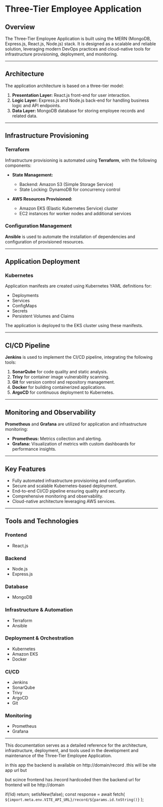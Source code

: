 
# Three-Tier Employee Application

## Overview
The Three-Tier Employee Application is built using the MERN (MongoDB, Express.js, React.js, Node.js) stack. It is designed as a scalable and reliable solution, leveraging modern DevOps practices and cloud-native tools for infrastructure provisioning, deployment, and monitoring.

---

## Architecture
The application architecture is based on a three-tier model:

1. **Presentation Layer:** React.js front-end for user interaction.
2. **Logic Layer:** Express.js and Node.js back-end for handling business logic and API endpoints.
3. **Data Layer:** MongoDB database for storing employee records and related data.

---

## Infrastructure Provisioning

### Terraform

Infrastructure provisioning is automated using **Terraform**, with the following components:

- **State Management:**
  - Backend: Amazon S3 (Simple Storage Service)
  - State Locking: DynamoDB for concurrency control

- **AWS Resources Provisioned:**
  - Amazon EKS (Elastic Kubernetes Service) cluster
  - EC2 instances for worker nodes and additional services

### Configuration Management

**Ansible** is used to automate the installation of dependencies and configuration of provisioned resources.

---

## Application Deployment

### Kubernetes
Application manifests are created using Kubernetes YAML definitions for:

- Deployments
- Services
- ConfigMaps
- Secrets
- Persistent Volumes and Claims

The application is deployed to the EKS cluster using these manifests.

---

## CI/CD Pipeline

**Jenkins** is used to implement the CI/CD pipeline, integrating the following tools:

1. **SonarQube** for code quality and static analysis.
2. **Trivy** for container image vulnerability scanning.
3. **Git** for version control and repository management.
4. **Docker** for building containerized applications.
5. **ArgoCD** for continuous deployment to Kubernetes.

---

## Monitoring and Observability

**Prometheus** and **Grafana** are utilized for application and infrastructure monitoring:

- **Prometheus:** Metrics collection and alerting.
- **Grafana:** Visualization of metrics with custom dashboards for performance insights.

---

## Key Features

- Fully automated infrastructure provisioning and configuration.
- Secure and scalable Kubernetes-based deployment.
- End-to-end CI/CD pipeline ensuring quality and security.
- Comprehensive monitoring and observability.
- Cloud-native architecture leveraging AWS services.

---

## Tools and Technologies

### Frontend
- React.js

### Backend
- Node.js
- Express.js

### Database
- MongoDB

### Infrastructure & Automation
- Terraform
- Ansible

### Deployment & Orchestration
- Kubernetes
- Amazon EKS
- Docker

### CI/CD
- Jenkins
- SonarQube
- Trivy
- ArgoCD
- Git

### Monitoring
- Prometheus
- Grafana
---

This documentation serves as a detailed reference for the architecture, infrastructure, deployment, and tools used in the development and maintenance of the Three-Tier Employee Application.





in this app the backend is available on http://domain/record .this will be vite app url but 

but scince frontend has /record hardcoded then the backend url for frontend will be http://domain

 if(!id) return;
      setIsNew(false);
      const response = await fetch(
        `${import.meta.env.VITE_API_URL}/record/${params.id.toString()}`
      );